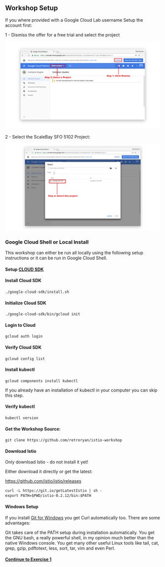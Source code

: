 ## Workshop Setup

If you where provided with a Google Cloud Lab username Setup the account first:

1 - Dismiss the offer for a free trial and select the project

![Google Cloud Console Setup](../images/homescreen.png)

2 - Select the ScaleBay SFO 5102 Project:

![Google Cloud Console Setup 2](../images/homescreen2.png)



###  Google Cloud Shell or Local Install

This workshop can either be run all locally using the following setup instructions or it can be run in Google Cloud Shell.

#### Setup [CLOUD SDK](https://cloud.google.com/sdk/)

####  Install Cloud SDK

  `./google-cloud-sdk/install.sh`

#### Initialize Cloud SDK

  `./google-cloud-sdk/bin/gcloud init`

#### Login to Cloud

  `gcloud auth login`

#### Verify Cloud SDK

  `gcloud config list`

#### Install kubectl

  `gcloud components install kubectl`

If you already have an installation of kubectl in your computer you can skip this step.

#### Verify kubectl
  `kubectl version`

#### Get the Workshop Source:

  `git clone https://github.com/retroryan/istio-workshop`


#### Download Istio

Only download Istio - do not install it yet!

Either download it directly or get the latest:

https://github.com/istio/istio/releases

```
curl -L https://git.io/getLatestIstio | sh -
export PATH=$PWD/istio-0.2.12/bin:$PATH
```

#### Windows Setup

If you install [Git for Windows](https://git-scm.com/downloads) you get Curl automatically too. There are some advantages:

Git takes care of the PATH setup during installation automatically.
You get the GNU bash, a really powerful shell, in my opinion much better than the native Windows console.
You get many other useful Linux tools like tail, cat, grep, gzip, pdftotext, less, sort, tar, vim and even Perl.

#### [Continue to Exercise 1](../exercise-1/README.md)

